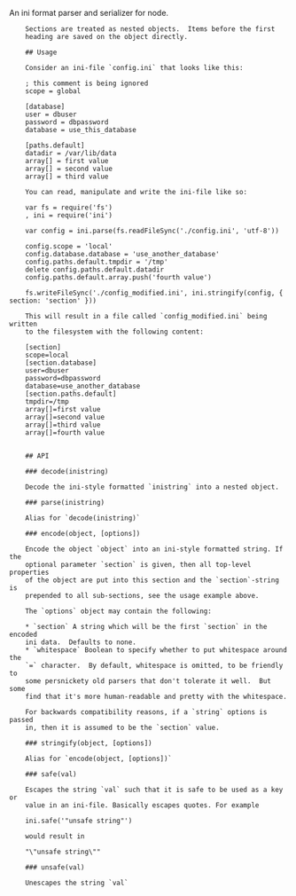 An ini format parser and serializer for node.

        Sections are treated as nested objects.  Items before the first
        heading are saved on the object directly.

        ## Usage

        Consider an ini-file `config.ini` that looks like this:

        ; this comment is being ignored
        scope = global

        [database]
        user = dbuser
        password = dbpassword
        database = use_this_database

        [paths.default]
        datadir = /var/lib/data
        array[] = first value
        array[] = second value
        array[] = third value

        You can read, manipulate and write the ini-file like so:

        var fs = require('fs')
        , ini = require('ini')

        var config = ini.parse(fs.readFileSync('./config.ini', 'utf-8'))

        config.scope = 'local'
        config.database.database = 'use_another_database'
        config.paths.default.tmpdir = '/tmp'
        delete config.paths.default.datadir
        config.paths.default.array.push('fourth value')

        fs.writeFileSync('./config_modified.ini', ini.stringify(config, { section: 'section' }))

        This will result in a file called `config_modified.ini` being written
        to the filesystem with the following content:

        [section]
        scope=local
        [section.database]
        user=dbuser
        password=dbpassword
        database=use_another_database
        [section.paths.default]
        tmpdir=/tmp
        array[]=first value
        array[]=second value
        array[]=third value
        array[]=fourth value


        ## API

        ### decode(inistring)

        Decode the ini-style formatted `inistring` into a nested object.

        ### parse(inistring)

        Alias for `decode(inistring)`

        ### encode(object, [options])

        Encode the object `object` into an ini-style formatted string. If the
        optional parameter `section` is given, then all top-level properties
        of the object are put into this section and the `section`-string is
        prepended to all sub-sections, see the usage example above.

        The `options` object may contain the following:

        * `section` A string which will be the first `section` in the encoded
        ini data.  Defaults to none.
        * `whitespace` Boolean to specify whether to put whitespace around the
        `=` character.  By default, whitespace is omitted, to be friendly to
        some persnickety old parsers that don't tolerate it well.  But some
        find that it's more human-readable and pretty with the whitespace.

        For backwards compatibility reasons, if a `string` options is passed
        in, then it is assumed to be the `section` value.

        ### stringify(object, [options])

        Alias for `encode(object, [options])`

        ### safe(val)

        Escapes the string `val` such that it is safe to be used as a key or
        value in an ini-file. Basically escapes quotes. For example

        ini.safe('"unsafe string"')

        would result in

        "\"unsafe string\""

        ### unsafe(val)

        Unescapes the string `val`
